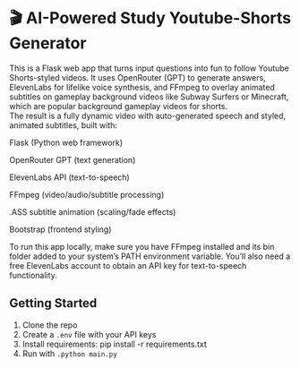 
# 🎬 AI-Powered Study Youtube-Shorts Generator

This is a Flask web app that turns input questions into fun to follow Youtube Shorts-styled videos. It uses OpenRouter (GPT) to generate answers, 
ElevenLabs for lifelike voice synthesis, and FFmpeg to overlay animated subtitles on gameplay background videos like Subway Surfers or Minecraft, which are popular background gameplay videos for shorts.  
The result is a fully dynamic video with auto-generated speech and styled, animated subtitles, built with:

Flask (Python web framework)

OpenRouter GPT (text generation)

 ElevenLabs API (text-to-speech)

FFmpeg (video/audio/subtitle processing)

.ASS subtitle animation (scaling/fade effects)

Bootstrap (frontend styling)

To run this app locally, make sure you have FFmpeg installed and its bin folder added to your system’s PATH environment variable. You’ll also need a free ElevenLabs account to obtain an API key for text-to-speech functionality.

##  Getting Started

1. Clone the repo
2. Create a `.env` file with your API keys
3. Install requirements:
   pip install -r requirements.txt
4. Run with `.python main.py`
